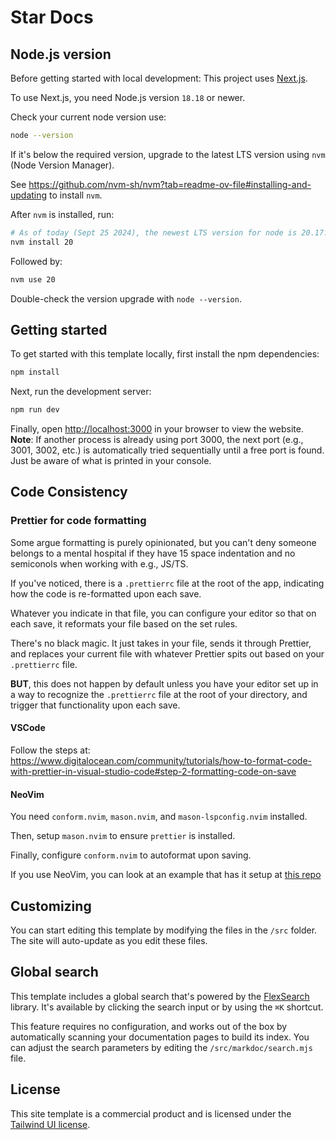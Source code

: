 # Star Docs

## Node.js version

Before getting started with local development: This project uses [Next.js](https://nextjs.org/).

To use Next.js, you need Node.js version `18.18` or newer.

Check your current node version use:

```bash
node --version
```

If it's below the required version, upgrade to the latest LTS version using `nvm` (Node Version Manager).

See https://github.com/nvm-sh/nvm?tab=readme-ov-file#installing-and-updating to install `nvm`.

After `nvm` is installed, run:

```bash
# As of today (Sept 25 2024), the newest LTS version for node is 20.17.0
nvm install 20
```

Followed by:

```bash
nvm use 20
```

Double-check the version upgrade with `node --version`.

## Getting started

To get started with this template locally, first install the npm dependencies:

```bash
npm install
```

Next, run the development server:

```bash
npm run dev
```

Finally, open [http://localhost:3000](http://localhost:3000) in your browser to view the website.
**Note**: If another process is already using port 3000, the next port (e.g., 3001, 3002, etc.) is automatically tried sequentially until a free port is found. Just be aware of what is printed in your console.

## Code Consistency

### Prettier for code formatting

Some argue formatting is purely opinionated, but you can't deny someone belongs to a mental hospital if they have 15 space indentation and no semiconols when working with e.g., JS/TS.

If you've noticed, there is a `.prettierrc` file at the root of the app, indicating how the code is re-formatted upon each save.

Whatever you indicate in that file, you can configure your editor so that on each save, it reformats your file based on the set rules.

There's no black magic. It just takes in your file, sends it through Prettier, and replaces your current file with whatever Prettier spits out based on your `.prettierrc` file.

**BUT**, this does not happen by default unless you have your editor set up in a way to recognize the `.prettierrc` file at the root of your directory, and trigger that functionality upon each save.

#### VSCode

Follow the steps at: https://www.digitalocean.com/community/tutorials/how-to-format-code-with-prettier-in-visual-studio-code#step-2-formatting-code-on-save

#### NeoVim

You need `conform.nvim`, `mason.nvim`, and `mason-lspconfig.nvim` installed.

Then, setup `mason.nvim` to ensure `prettier` is installed.

Finally, configure `conform.nvim` to autoformat upon saving.

If you use NeoVim, you can look at an example that has it setup at [this repo](https://github.com/manitofigh/nvim/blob/main/init.lua)

## Customizing

You can start editing this template by modifying the files in the `/src` folder. The site will auto-update as you edit these files.

## Global search

This template includes a global search that's powered by the [FlexSearch](https://github.com/nextapps-de/flexsearch) library. It's available by clicking the search input or by using the `⌘K` shortcut.

This feature requires no configuration, and works out of the box by automatically scanning your documentation pages to build its index. You can adjust the search parameters by editing the `/src/markdoc/search.mjs` file.

## License

This site template is a commercial product and is licensed under the [Tailwind UI license](https://tailwindui.com/license).
